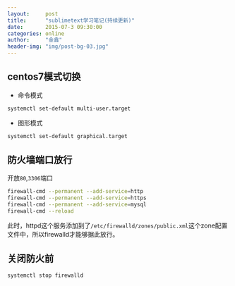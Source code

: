 ```yaml
---
layout:     post
title:      "sublimetext学习笔记(持续更新)"
date:       2015-07-3 09:30:00
categories: online
author:     "金鑫"
header-img: "img/post-bg-03.jpg"
---
```


## centos7模式切换
- 命令模式
```bash
systemctl set-default multi-user.target
```
- 图形模式
```bash
systemctl set-default graphical.target
```

## 防火墙端口放行
开放`80`,`3306`端口
```bash
firewall-cmd --permanent --add-service=http
firewall-cmd --permanent --add-service=https
firewall-cmd --permanent --add-service=mysql
firewall-cmd --reload
```
此时，httpd这个服务添加到了`/etc/firewalld/zones/public.xml`这个zone配置文件中，所以firewalld才能够据此放行。

## 关闭防火前
```bash
systemctl stop firewalld
```
